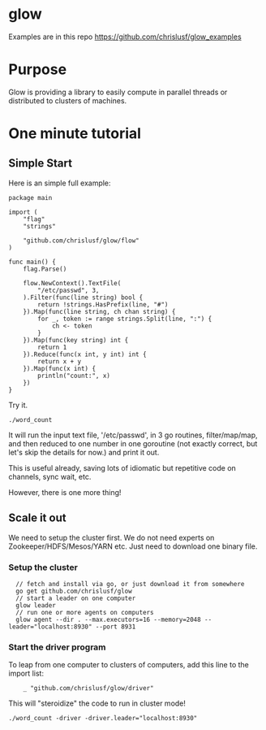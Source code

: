 # glow

Examples are in this repo https://github.com/chrislusf/glow_examples

# Purpose

Glow is providing a library to easily compute in parallel threads or distributed to clusters of machines.

# One minute tutorial

## Simple Start

Here is an simple full example:

```
package main

import (
	"flag"
	"strings"

	"github.com/chrislusf/glow/flow"
)

func main() {
	flag.Parse()

	flow.NewContext().TextFile(
		"/etc/passwd", 3,
	).Filter(func(line string) bool {
		return !strings.HasPrefix(line, "#")
	}).Map(func(line string, ch chan string) {
		for _, token := range strings.Split(line, ":") {
			ch <- token
		}
	}).Map(func(key string) int {
		return 1
	}).Reduce(func(x int, y int) int {
		return x + y
	}).Map(func(x int) {
		println("count:", x)
	})
}

```

Try it. 
```
./word_count
```

It will run the input text file, '/etc/passwd', in 3 go routines, filter/map/map, and then reduced to one number in one goroutine (not exactly correct, but let's skip the details for now.) and print it out. 

This is useful already, saving lots of idiomatic but repetitive code on channels, sync wait, etc.

However, there is one more thing!

## Scale it out
We need to setup the cluster first. We do not need experts on Zookeeper/HDFS/Mesos/YARN etc. Just need to download one binary file.

### Setup the cluster
```
  // fetch and install via go, or just download it from somewhere
  go get github.com/chrislusf/glow
  // start a leader on one computer
  glow leader
  // run one or more agents on computers
  glow agent --dir . --max.executors=16 --memory=2048 --leader="localhost:8930" --port 8931
```
### Start the driver program
To leap from one computer to clusters of computers, add this line to the import list:

```
	_ "github.com/chrislusf/glow/driver"
```
This will "steroidize" the code to run in cluster mode! 

```
./word_count -driver -driver.leader="localhost:8930"
```
